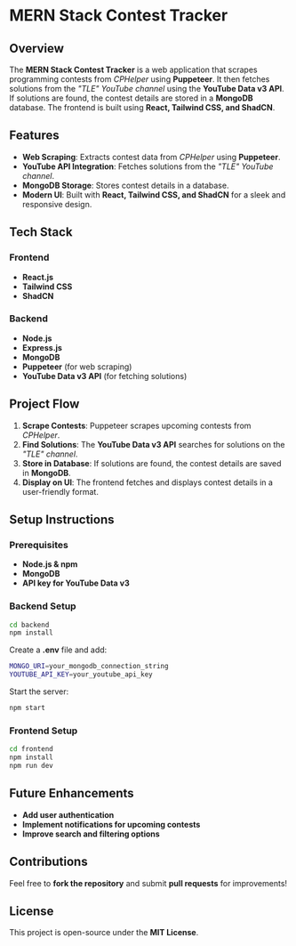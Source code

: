 # MERN Stack Contest Tracker

## Overview

The **MERN Stack Contest Tracker** is a web application that scrapes programming contests from _CPHelper_ using **Puppeteer**. It then fetches solutions from the _"TLE" YouTube channel_ using the **YouTube Data v3 API**. If solutions are found, the contest details are stored in a **MongoDB** database. The frontend is built using **React, Tailwind CSS, and ShadCN**.

## Features

- **Web Scraping**: Extracts contest data from _CPHelper_ using **Puppeteer**.
- **YouTube API Integration**: Fetches solutions from the _"TLE" YouTube channel_.
- **MongoDB Storage**: Stores contest details in a database.
- **Modern UI**: Built with **React, Tailwind CSS, and ShadCN** for a sleek and responsive design.

## Tech Stack

### Frontend
- **React.js**
- **Tailwind CSS**
- **ShadCN**

### Backend
- **Node.js**
- **Express.js**
- **MongoDB**
- **Puppeteer** (for web scraping)
- **YouTube Data v3 API** (for fetching solutions)

## Project Flow

1. **Scrape Contests**: Puppeteer scrapes upcoming contests from _CPHelper_.
2. **Find Solutions**: The **YouTube Data v3 API** searches for solutions on the _"TLE" channel_.
3. **Store in Database**: If solutions are found, the contest details are saved in **MongoDB**.
4. **Display on UI**: The frontend fetches and displays contest details in a user-friendly format.

## Setup Instructions

### Prerequisites
- **Node.js & npm**
- **MongoDB**
- **API key for YouTube Data v3**

### Backend Setup
```sh
cd backend
npm install
```
Create a **.env** file and add:
```sh
MONGO_URI=your_mongodb_connection_string
YOUTUBE_API_KEY=your_youtube_api_key
```
Start the server:
```sh
npm start
```

### Frontend Setup
```sh
cd frontend
npm install
npm run dev
```

## Future Enhancements

- **Add user authentication**
- **Implement notifications for upcoming contests**
- **Improve search and filtering options**

## Contributions

Feel free to **fork the repository** and submit **pull requests** for improvements!

## License

This project is open-source under the **MIT License**.
